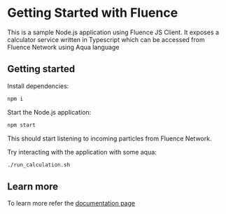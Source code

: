 # Getting Started with Fluence

This is a sample Node.js application using Fluence JS Client. It exposes a calculator service written in Typescript which can be accessed from Fluence Network using Aqua language

## Getting started

Install dependencies:

```bash
npm i
```

Start the Node.js application:

```bash
npm start
```

This should start listening to incoming particles from Fluence Network.

Try interacting with the application with some aqua:

```bash
./run_calculation.sh
```

## Learn more

To learn more refer the [documentation page](https://fluence.dev//docs/build/js-client/js-client)
